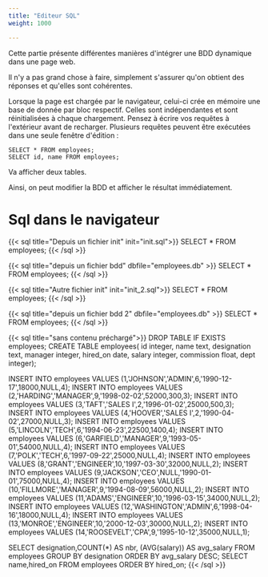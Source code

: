 ```yaml
---
title: "Editeur SQL"
weight: 1000

---
```


Cette partie présente différentes manières d'intégrer une BDD dynamique dans une page web.

Il n'y a pas grand chose à faire, simplement s'assurer qu'on obtient des réponses et qu'elles sont cohérentes.


Lorsque la page est chargée par le navigateur, celui-ci crée en mémoire une base de donnée par bloc respectif.
Celles sont indépendantes et sont réinitialisées à chaque chargement. Pensez à écrire vos requêtes à l'extérieur avant de recharger.
Plusieurs requêtes peuvent être exécutées dans une seule fenêtre d'édition :

```
SELECT * FROM employees;
SELECT id, name FROM employees;
```

Va afficher deux tables.

Ainsi, on peut modifier la BDD et afficher le résultat immédiatement.

# Sql dans le navigateur



{{< sql title="Depuis un fichier init" init="init.sql">}}
SELECT * FROM employees;
{{< /sql >}}



{{< sql title="depuis un fichier bdd" dbfile="employees.db" >}}
SELECT * FROM employees;
{{< /sql >}}


{{< sql title="Autre fichier init" init="init_2.sql">}}
SELECT * FROM employees;
{{< /sql >}}


{{< sql title="depuis un fichier bdd 2" dbfile="employees.db" >}}
SELECT * FROM employees;
{{< /sql >}}

{{< sql title="sans contenu préchargé">}}
DROP TABLE IF EXISTS employees;
CREATE TABLE employees( id          integer,  name    text,
                          designation text,     manager integer,
                          hired_on    date,     salary  integer,
                          commission  float,    dept    integer);

  INSERT INTO employees VALUES (1,'JOHNSON','ADMIN',6,'1990-12-17',18000,NULL,4);
  INSERT INTO employees VALUES (2,'HARDING','MANAGER',9,'1998-02-02',52000,300,3);
  INSERT INTO employees VALUES (3,'TAFT','SALES I',2,'1996-01-02',25000,500,3);
  INSERT INTO employees VALUES (4,'HOOVER','SALES I',2,'1990-04-02',27000,NULL,3);
  INSERT INTO employees VALUES (5,'LINCOLN','TECH',6,'1994-06-23',22500,1400,4);
  INSERT INTO employees VALUES (6,'GARFIELD','MANAGER',9,'1993-05-01',54000,NULL,4);
  INSERT INTO employees VALUES (7,'POLK','TECH',6,'1997-09-22',25000,NULL,4);
  INSERT INTO employees VALUES (8,'GRANT','ENGINEER',10,'1997-03-30',32000,NULL,2);
  INSERT INTO employees VALUES (9,'JACKSON','CEO',NULL,'1990-01-01',75000,NULL,4);
  INSERT INTO employees VALUES (10,'FILLMORE','MANAGER',9,'1994-08-09',56000,NULL,2);
  INSERT INTO employees VALUES (11,'ADAMS','ENGINEER',10,'1996-03-15',34000,NULL,2);
  INSERT INTO employees VALUES (12,'WASHINGTON','ADMIN',6,'1998-04-16',18000,NULL,4);
  INSERT INTO employees VALUES (13,'MONROE','ENGINEER',10,'2000-12-03',30000,NULL,2);
  INSERT INTO employees VALUES (14,'ROOSEVELT','CPA',9,'1995-10-12',35000,NULL,1);

SELECT designation,COUNT(*) AS nbr, (AVG(salary)) AS avg_salary FROM employees GROUP BY designation ORDER BY avg_salary DESC;
SELECT name,hired_on FROM employees ORDER BY hired_on;
{{< /sql >}}
